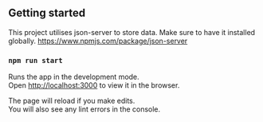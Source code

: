 ## Getting started

This project utilises json-server to store data. Make sure to have it installed globally. https://www.npmjs.com/package/json-server

### `npm run start`

Runs the app in the development mode.\
Open [http://localhost:3000](http://localhost:3000) to view it in the browser.

The page will reload if you make edits.\
You will also see any lint errors in the console.
